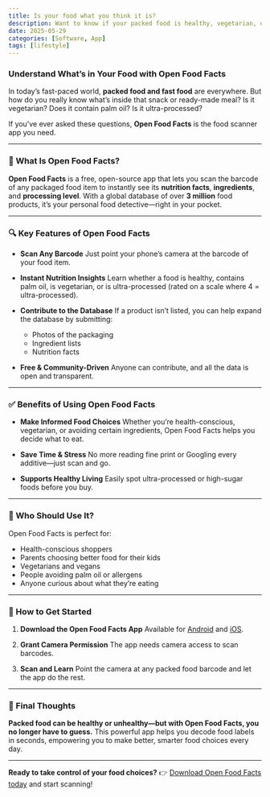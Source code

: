 ```yaml
---
title: Is your food what you think it is?
description: Want to know if your packed food is healthy, vegetarian, or contains palm oil? Discover how the Open Food Facts app helps you scan food barcodes and get instant nutrition insights.
date: 2025-05-29
categories: [Software, App]
tags: [lifestyle]
---
```

### Understand What’s in Your Food with Open Food Facts

In today’s fast-paced world, **packed food and fast food** are everywhere. But how do you really know what’s inside that snack or ready-made meal? Is it vegetarian? Does it contain palm oil? Is it ultra-processed?

If you’ve ever asked these questions, **Open Food Facts** is the food scanner app you need.

---

### 📲 What Is Open Food Facts?

**Open Food Facts** is a free, open-source app that lets you scan the barcode of any packaged food item to instantly see its **nutrition facts**, **ingredients**, and **processing level**. With a global database of over **3 million** food products, it’s your personal food detective—right in your pocket.

---

### 🔍 Key Features of Open Food Facts

* **Scan Any Barcode**
  Just point your phone’s camera at the barcode of your food item.

* **Instant Nutrition Insights**
  Learn whether a food is healthy, contains palm oil, is vegetarian, or is ultra-processed (rated on a scale where 4 = ultra-processed).

* **Contribute to the Database**
  If a product isn’t listed, you can help expand the database by submitting:

  * Photos of the packaging
  * Ingredient lists
  * Nutrition facts

* **Free & Community-Driven**
  Anyone can contribute, and all the data is open and transparent.

---

### ✅ Benefits of Using Open Food Facts

* **Make Informed Food Choices**
  Whether you’re health-conscious, vegetarian, or avoiding certain ingredients, Open Food Facts helps you decide what to eat.

* **Save Time & Stress**
  No more reading fine print or Googling every additive—just scan and go.

* **Supports Healthy Living**
  Easily spot ultra-processed or high-sugar foods before you buy.

---

### 🌿 Who Should Use It?

Open Food Facts is perfect for:

* Health-conscious shoppers
* Parents choosing better food for their kids
* Vegetarians and vegans
* People avoiding palm oil or allergens
* Anyone curious about what they’re eating

---

### 🚀 How to Get Started

1. **Download the Open Food Facts App**
   Available for [Android](https://play.google.com/store/apps/details?id=org.openfoodfacts.scanner) and [iOS](https://apps.apple.com/app/id588797948).

2. **Grant Camera Permission**
   The app needs camera access to scan barcodes.

3. **Scan and Learn**
   Point the camera at any packed food barcode and let the app do the rest.

---

### 📌 Final Thoughts

**Packed food can be healthy or unhealthy—but with Open Food Facts, you no longer have to guess.**
This powerful app helps you decode food labels in seconds, empowering you to make better, smarter food choices every day.

---

**Ready to take control of your food choices?**
👉 [Download Open Food Facts today](https://world.openfoodfacts.org/) and start scanning!
